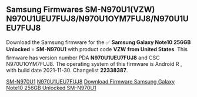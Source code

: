 <h2>Samsung Firmwares SM-N970U1(VZW) N970U1UEU7FUJ8/N970U1OYM7FUJ8/N970U1UEU7FUJ8</h2>
Download the Samsung firmware for the ✅ <strong>Samsung Galaxy Note10 256GB Unlocked </strong> ⭐ <strong>SM-N970U1</strong> with product code <strong>VZW</strong> <strong> from United States</strong>. This firmware has version number PDA <strong>N970U1UEU7FUJ8</strong> and CSC N970U1OYM7FUJ8. The operating system of this firmware is Android R , with build date 2021-11-30. Changelist <strong>22338387</strong>.


[SM-N970U1](https://samfirm.shop/samsung/model/SM-N970U1)
[N970U1UEU7FUJ8](https://samfirm.shop/samsung/pda/N970U1UEU7FUJ8)
[Download Firmware Samsung Galaxy Note10 256GB Unlocked SM-N970U1](https://samfirm.shop/samsung/firmware/478840)
